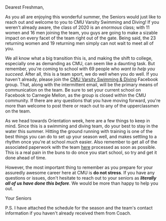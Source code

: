 Dearest Freshman,

As you all are enjoying this wonderful summer, the Seniors would just like to reach out and welcome to you to CMU Varsity Swimming and Diving! If you weren't already aware, the class of 2020 is an *enormous* class; with 11 women and 16 men joining the team, you guys are going to make a sizable impact on every facet of the team right out of the gate. Being said, the 23 returning women and 19 returning men simply can not wait to meet all of you. 

We all know what a big transition this is, and making the shift to college, especially one as demanding as CMU, can seem like a daunting task. But remember, you're coming to school with 69 people who *want to help you succeed*. After all, this is a team sport, we do well when you do well. If you haven't already, please join the [CMU Varsity Swimming & Diving](https://www.facebook.com/groups/cmuswim/) Facebook group. That, along with the intermittent email, will be the primary means of communication on the team. Be sure to set your current school on Facebook to Carnegie Mellon, as the group is closed within the CMU community. If there are any questions that you have moving forward, you're more than welcome to post there or reach out to any of the upperclassmen on the team.

As we head towards Orientation week, here are a few things to keep in mind. Since this is a swimming and diving team, do your best to stay in the water this summer. Hitting the ground running with training is one of the best things you can do to set up your season well, and makes settling to a rhythm once you're at school *much* easier. Also remember to get all of the associated paperwork with the team [here](http://athletics.cmu.edu/athletics/sportsmed/forms) processed as soon as possible. This is a real pain in the buns to do once you start school, so try and get it done ahead of time.

However, the most important thing to remember as you prepare for your assuredly awesome career here at CMU is **do not stress**. If you have any questions or issues, don't hesitate to reach out to your seniors as ***literally all of us have done this before***. We would be more than happy to help you out.

Your Seniors

P.S. I have attached the schedule for the season and the team's contact information if you haven't already received them from Coach.
